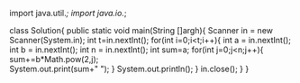 import java.util.*;
import java.io.*;

class Solution{
    public static void main(String []argh){
        Scanner in = new Scanner(System.in);
        int t=in.nextInt();
        for(int i=0;i<t;i++){
            int a = in.nextInt();
            int b = in.nextInt();
            int n = in.nextInt();
            int sum=a;
        for(int j=0;j<n;j++){
            sum+=b*Math.pow(2,j);  
            System.out.print(sum+" ");
        } 
        System.out.println(); 
    }
    in.close();
}
}
